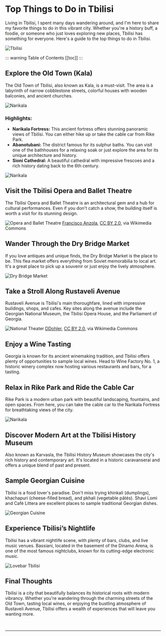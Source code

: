 # Top Things to Do in Tbilisi

Living in Tbilisi, I spent many days wandering around, and I'm here to share my favorite things to do in this vibrant city. Whether you're a history buff, a foodie, or someone who just loves exploring new places, Tbilisi has something for everyone. Here's a guide to the top things to do in Tbilisi.

![Tbilisi](../../../assets/tbilisi-old-town-georgia.jpg)

::: warning Table of Contents
[[toc]]
:::
## Explore the Old Town (Kala)

The Old Town of Tbilisi, also known as Kala, is a must-visit. The area is a labyrinth of narrow cobblestone streets, colorful houses with wooden balconies, and ancient churches.

![Narikala](../../../assets/tbilisi-historical-building.jpg)

### Highlights:

- **Narikala Fortress:** This ancient fortress offers stunning panoramic views of Tbilisi. You can either hike up or take the cable car from Rike Park.
- **Abanotubani:** The district famous for its sulphur baths. You can visit one of the bathhouses for a relaxing soak or just explore the area for its unique architecture and history.
- **Sioni Cathedral:** A beautiful cathedral with impressive frescoes and a rich history dating back to the 6th century.

![Narikala](../../../assets/old-town-tbilisi-georgia.jpg)

## Visit the Tbilisi Opera and Ballet Theatre

The Tbilisi Opera and Ballet Theatre is an architectural gem and a hub for cultural performances. Even if you don't catch a show, the building itself is worth a visit for its stunning design.

![Opera and Ballet Theatre](../../../assets/national-opera-house-tbilisi-georgia-wikimedia.jpg)
<a href="https://commons.wikimedia.org/wiki/File:National_Opera_House._Tbilisi,_Georgia.jpg">Francisco Anzola</a>, <a href="https://creativecommons.org/licenses/by/2.0">CC BY 2.0</a>, via Wikimedia Commons

## Wander Through the Dry Bridge Market

If you love antiques and unique finds, the Dry Bridge Market is the place to be. This flea market offers everything from Soviet memorabilia to local art. It's a great place to pick up a souvenir or just enjoy the lively atmosphere.

![Dry Bridge Market](../../../assets/dry-bridge-market-tbilisi.jpg)

## Take a Stroll Along Rustaveli Avenue

Rustaveli Avenue is Tbilisi's main thoroughfare, lined with impressive buildings, shops, and cafes. Key sites along the avenue include the Georgian National Museum, the Tbilisi Opera House, and the Parliament of Georgia.

![National Theater](../../../assets/rustaveli-national-theater-georgia-wikimedia.jpg)
<a href="https://commons.wikimedia.org/wiki/File:Rustaveli_National_Theater_in_Georgia_(Europe),_built_19th_century_in_Rococo_style.jpg">DDohler</a>, <a href="https://creativecommons.org/licenses/by/2.0">CC BY 2.0</a>, via Wikimedia Commons

## Enjoy a Wine Tasting

Georgia is known for its ancient winemaking tradition, and Tbilisi offers plenty of opportunities to sample local wines. Head to Wine Factory No. 1, a historic winery complex now hosting various restaurants and bars, for a tasting.

## Relax in Rike Park and Ride the Cable Car

Rike Park is a modern urban park with beautiful landscaping, fountains, and open spaces. From here, you can take the cable car to the Narikala Fortress for breathtaking views of the city.

![Narikala](../../../assets/narikala-fortress-tbilisi.jpg)

## Discover Modern Art at the Tbilisi History Museum

Also known as Karvasla, the Tbilisi History Museum showcases the city's rich history and contemporary art. It's located in a historic caravanserai and offers a unique blend of past and present.

## Sample Georgian Cuisine

Tbilisi is a food lover's paradise. Don't miss trying khinkali (dumplings), khachapuri (cheese-filled bread), and pkhali (vegetable pâtés). Shavi Lomi and Café Littera are excellent places to sample traditional Georgian dishes.

![Georgian Cuisine](../../../assets/khachapuri-kinkhali-georgian-cuisine-landscape.jpg)

## Experience Tbilisi’s Nightlife

Tbilisi has a vibrant nightlife scene, with plenty of bars, clubs, and live music venues. Bassiani, located in the basement of the Dinamo Arena, is one of the most famous nightclubs, known for its cutting-edge electronic music.

![Lovebar Tbilisi](../../../assets/lovebar-tbilisi.jpg)

## Final Thoughts

Tbilisi is a city that beautifully balances its historical roots with modern vibrancy. Whether you're wandering through the charming streets of the Old Town, tasting local wines, or enjoying the bustling atmosphere of Rustaveli Avenue, Tbilisi offers a wealth of experiences that will leave you wanting more.

&nbsp;

-----
&nbsp;

<!--@include: @/services-block.md-->